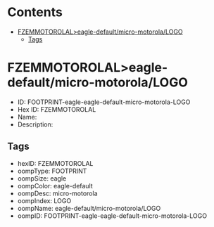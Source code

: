



Contents
========

* [FZEMMOTOROLAL>eagle-default/micro-motorola/LOGO](#fzemmotorolaleagle-defaultmicro-motorolalogo)
	* [Tags](#tags)

# FZEMMOTOROLAL>eagle-default/micro-motorola/LOGO

- ID: FOOTPRINT-eagle-eagle-default-micro-motorola-LOGO
- Hex ID: FZEMMOTOROLAL
- Name: 
- Description: 

## Tags

- hexID: FZEMMOTOROLAL
- oompType: FOOTPRINT
- oompSize: eagle
- oompColor: eagle-default
- oompDesc: micro-motorola
- oompIndex: LOGO
- oompName: eagle-default/micro-motorola/LOGO
- oompID: FOOTPRINT-eagle-eagle-default-micro-motorola-LOGO
